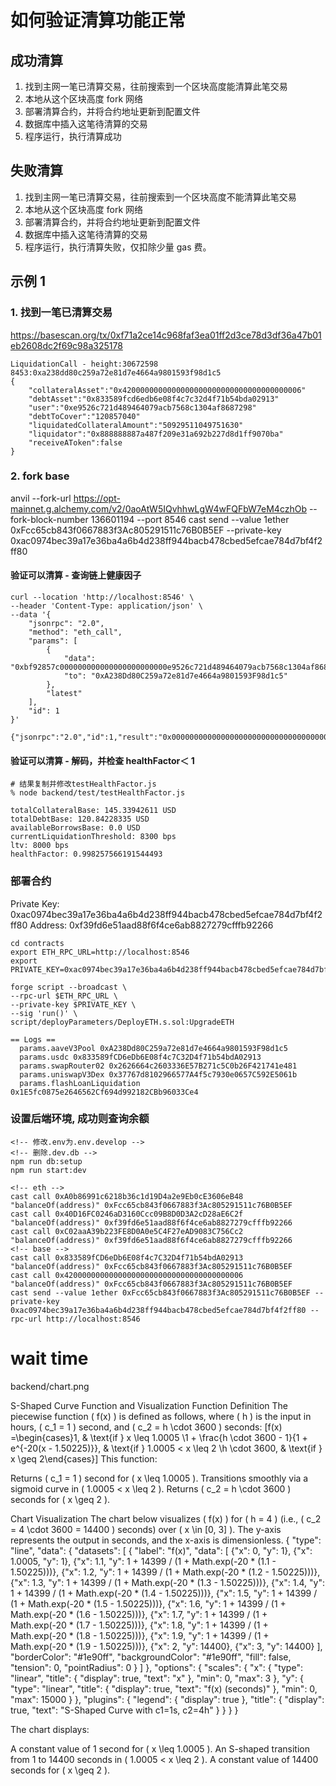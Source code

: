 # 如何验证清算功能正常
## 成功清算
1. 找到主网一笔已清算交易，往前搜索到一个区块高度能清算此笔交易
2. 本地从这个区块高度 fork 网络
3. 部署清算合约，并将合约地址更新到配置文件
4. 数据库中插入这笔待清算的交易
5. 程序运行，执行清算成功

## 失败清算
1. 找到主网一笔已清算交易，往前搜索到一个区块高度不能清算此笔交易
2. 本地从这个区块高度 fork 网络
3. 部署清算合约，并将合约地址更新到配置文件
4. 数据库中插入这笔待清算的交易
5. 程序运行，执行清算失败，仅扣除少量 gas 费。

## 示例 1

### 1. 找到一笔已清算交易
https://basescan.org/tx/0xf71a2ce14c968faf3ea01ff2d3ce78d3df36a47b01eb2608dc2f69c98a325178
```
LiquidationCall - height:30672598
8453:0xa238dd80c259a72e81d7e4664a9801593f98d1c5
{
    "collateralAsset":"0x4200000000000000000000000000000000000006"
    "debtAsset":"0x833589fcd6edb6e08f4c7c32d4f71b54bda02913"
    "user":"0xe9526c721d489464079acb7568c1304af8687298"
    "debtToCover":"120857040"
    "liquidatedCollateralAmount":"50929511049751630"
    "liquidator":"0x888888887a487f209e31a692b227d8d1ff9070ba"
    "receiveAToken":false
}
```
### 2. fork base
anvil --fork-url https://opt-mainnet.g.alchemy.com/v2/0aoAtW5IQvhhwLgW4wFQFbW7eM4czhOb --fork-block-number 136601194 --port 8546
cast send --value 1ether 0xFcc65cb843f0667883f3Ac805291511c76B0B5EF --private-key 0xac0974bec39a17e36ba4a6b4d238ff944bacb478cbed5efcae784d7bf4f2ff80

#### 验证可以清算 - 查询链上健康因子
```
curl --location 'http://localhost:8546' \
--header 'Content-Type: application/json' \
--data '{
    "jsonrpc": "2.0",
    "method": "eth_call",
    "params": [
        {
            "data": "0xbf92857c000000000000000000000000e9526c721d489464079acb7568c1304af8687298",
            "to": "0xA238Dd80C259a72e81d7e4664a9801593F98d1c5"
        },
        "latest"
    ],
    "id": 1
}'

{"jsonrpc":"2.0","id":1,"result":"0x00000000000000000000000000000000000000000000000000000003624a5d5300000000000000000000000000000000000000000000000000000002d046b0ef0000000000000000000000000000000000000000000000000000000000000000000000000000000000000000000000000000000000000000000000000000206c0000000000000000000000000000000000000000000000000000000000001f400000000000000000000000000000000000000000000000000dda85f7ab3168ad"}
```

#### 验证可以清算 - 解码，并检查 healthFactor＜ 1
```
# 结果复制并修改testHealthFactor.js 
% node backend/test/testHealthFactor.js

totalCollateralBase: 145.33942611 USD
totalDebtBase: 120.84228335 USD
availableBorrowsBase: 0.0 USD
currentLiquidationThreshold: 8300 bps
ltv: 8000 bps
healthFactor: 0.998257566191544493
```

### 部署合约
Private Key: 0xac0974bec39a17e36ba4a6b4d238ff944bacb478cbed5efcae784d7bf4f2ff80
Address: 0xf39fd6e51aad88f6f4ce6ab8827279cfffb92266
```
cd contracts
export ETH_RPC_URL=http://localhost:8546
export PRIVATE_KEY=0xac0974bec39a17e36ba4a6b4d238ff944bacb478cbed5efcae784d7bf4f2ff80

forge script --broadcast \
--rpc-url $ETH_RPC_URL \
--private-key $PRIVATE_KEY \
--sig 'run()' \
script/deployParameters/DeployETH.s.sol:UpgradeETH

== Logs ==
  params.aaveV3Pool 0xA238Dd80C259a72e81d7e4664a9801593F98d1c5
  params.usdc 0x833589fCD6eDb6E08f4c7C32D4f71b54bdA02913
  params.swapRouter02 0x2626664c2603336E57B271c5C0b26F421741e481
  params.uniswapV3Dex 0x37767d8102966577A4f5c7930e0657C592E5061b
  params.flashLoanLiquidation 0x1E5fc0875e2646562Cf694d992182CBb96033Ce4
```

### 设置后端环境, 成功则查询余额
```
<!-- 修改.env为.env.develop -->
<!-- 删除.dev.db -->
npm run db:setup
npm run start:dev

<!-- eth -->
cast call 0xA0b86991c6218b36c1d19D4a2e9Eb0cE3606eB48 "balanceOf(address)" 0xFcc65cb843f0667883f3Ac805291511c76B0B5EF
cast call 0x40D16FC0246aD3160Ccc09B8D0D3A2cD28aE6C2f "balanceOf(address)" 0xf39fd6e51aad88f6f4ce6ab8827279cfffb92266
cast call 0xC02aaA39b223FE8D0A0e5C4F27eAD9083C756Cc2 "balanceOf(address)" 0xf39fd6e51aad88f6f4ce6ab8827279cfffb92266
<!-- base -->
cast call 0x833589fCD6eDb6E08f4c7C32D4f71b54bdA02913 "balanceOf(address)" 0xFcc65cb843f0667883f3Ac805291511c76B0B5EF
cast call 0x4200000000000000000000000000000000000006 "balanceOf(address)" 0xFcc65cb843f0667883f3Ac805291511c76B0B5EF
cast send --value 1ether 0xFcc65cb843f0667883f3Ac805291511c76B0B5EF --private-key 0xac0974bec39a17e36ba4a6b4d238ff944bacb478cbed5efcae784d7bf4f2ff80 --rpc-url http://localhost:8546
```

# wait time
backend/chart.png

S-Shaped Curve Function and Visualization
Function Definition
The piecewise function ( f(x) ) is defined as follows, where ( h ) is the input in hours, ( c_1 = 1 ) second, and ( c_2 = h \cdot 3600 ) seconds:
[f(x) =\begin{cases}1, & \text{if } x \leq 1.0005 \1 + \frac{h \cdot 3600 - 1}{1 + e^{-20(x - 1.50225)}}, & \text{if } 1.0005 < x \leq 2 \h \cdot 3600, & \text{if } x \geq 2\end{cases}]
This function:

Returns ( c_1 = 1 ) second for ( x \leq 1.0005 ).
Transitions smoothly via a sigmoid curve in ( 1.0005 < x \leq 2 ).
Returns ( c_2 = h \cdot 3600 ) seconds for ( x \geq 2 ).

Chart Visualization
The chart below visualizes ( f(x) ) for ( h = 4 ) (i.e., ( c_2 = 4 \cdot 3600 = 14400 ) seconds) over ( x \in [0, 3] ). The y-axis represents the output in seconds, and the x-axis is dimensionless.
{
  "type": "line",
  "data": {
    "datasets": [
      {
        "label": "f(x)",
        "data": [
          {"x": 0, "y": 1},
          {"x": 1.0005, "y": 1},
          {"x": 1.1, "y": 1 + 14399 / (1 + Math.exp(-20 * (1.1 - 1.50225)))},
          {"x": 1.2, "y": 1 + 14399 / (1 + Math.exp(-20 * (1.2 - 1.50225)))},
          {"x": 1.3, "y": 1 + 14399 / (1 + Math.exp(-20 * (1.3 - 1.50225)))},
          {"x": 1.4, "y": 1 + 14399 / (1 + Math.exp(-20 * (1.4 - 1.50225)))},
          {"x": 1.5, "y": 1 + 14399 / (1 + Math.exp(-20 * (1.5 - 1.50225)))},
          {"x": 1.6, "y": 1 + 14399 / (1 + Math.exp(-20 * (1.6 - 1.50225)))},
          {"x": 1.7, "y": 1 + 14399 / (1 + Math.exp(-20 * (1.7 - 1.50225)))},
          {"x": 1.8, "y": 1 + 14399 / (1 + Math.exp(-20 * (1.8 - 1.50225)))},
          {"x": 1.9, "y": 1 + 14399 / (1 + Math.exp(-20 * (1.9 - 1.50225)))},
          {"x": 2, "y": 14400},
          {"x": 3, "y": 14400}
        ],
        "borderColor": "#1e90ff",
        "backgroundColor": "#1e90ff",
        "fill": false,
        "tension": 0,
        "pointRadius": 0
      }
    ]
  },
  "options": {
    "scales": {
      "x": {
        "type": "linear",
        "title": { "display": true, "text": "x" },
        "min": 0,
        "max": 3
      },
      "y": {
        "type": "linear",
        "title": { "display": true, "text": "f(x) (seconds)" },
        "min": 0,
        "max": 15000
      }
    },
    "plugins": {
      "legend": { "display": true },
      "title": { "display": true, "text": "S-Shaped Curve with c1=1s, c2=4h" }
    }
  }
}

The chart displays:

A constant value of 1 second for ( x \leq 1.0005 ).
An S-shaped transition from 1 to 14400 seconds in ( 1.0005 < x \leq 2 ).
A constant value of 14400 seconds for ( x \geq 2 ).


